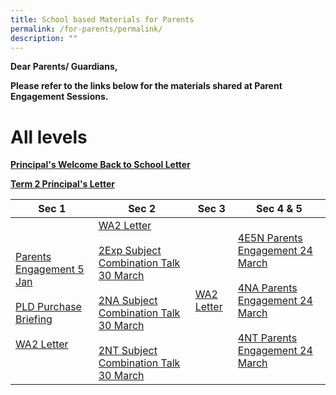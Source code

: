 ```yaml
---
title: School based Materials for Parents
permalink: /for-parents/permalink/
description: ""
---
```

<strong>Dear Parents/ Guardians,
	
Please refer to the links below for the materials shared at Parent Engagement Sessions.
# **All levels**
	
[Principal's Welcome Back to School Letter](/files/2023%20pss%20principals%20welcome%20back%20to%20school%20letter.pdf)
	
[Term 2 Principal's Letter](/files/term%202%20principal%20letter%20to%20parents.pdf)
	



| Sec 1 | Sec 2 | Sec 3 | Sec 4 &amp; 5|  
| -------- | -------- | -------- | -------- | 
| [Parents Engagement 5 Jan](/files/5%20jan%202023%20sec%201%20parent%20engagement%20session.pdf) <br> <br> [PLD Purchase Briefing](/files/briefing%20slides%20for%20parents%20on%20pld%20purchase.pdf) <br> <br> [WA2 Letter](/files/2023%20sec%201%20wa2%20letter%20(1).pdf) | [WA2 Letter](/files/2023%20sec%202%20wa2%20letter%20.pdf) <br> <br>[2Exp Subject Combination Talk 30 March](/files/sec%202exp%20parent%20engt%2030%20mar%202023_sl's%20slides%20-for%20parents.pdf) <br><br>[2NA Subject Combination Talk 30 March](/files/sec%202na%20parent%20engt%2030%20mar%202023_sl's%20slides%20-for%20parents.pdf) <br> <br>[2NT Subject Combination Talk 30 March](/files/sec%202nt%20parent%20engt%2030%20mar%202023_sl's%20slides%20-for%20parents.pdf)  |  [WA2 Letter](/files/2023%20sec%203%20wa2%20letter%20.pdf)  | [4E5N Parents Engagement 24 March](/files/sec%204e5n%20parent%20engt%2024%20mar%202023_sls%20slides.pdf) <br><br>[4NA Parents Engagement 24 March](/files/sec%204na%20parent%20engt%2024%20mar%202023_sls%20slides.pdf) <br><br>[4NT Parents Engagement 24 March](/files/sec%204nt%20parent%20engt%2024%20mar%202023_sls%20slides.pdf) 





	
	
</strong>